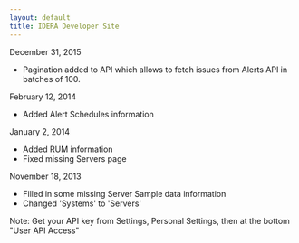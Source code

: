 ```yaml
---
layout: default
title: IDERA Developer Site
---
```


December 31, 2015

- Pagination added to API which allows to fetch issues from Alerts API in batches of 100.

February 12, 2014

- Added Alert Schedules information

January 2, 2014

- Added RUM information
- Fixed missing Servers page

November 18, 2013

- Filled in some missing Server Sample data information
- Changed 'Systems' to 'Servers'



Note:
Get your API key from Settings, Personal Settings, then at the bottom "User API Access"

